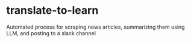 # translate-to-learn
Automated process for scraping news articles, summarizing them using LLM, and posting to a slack channel
